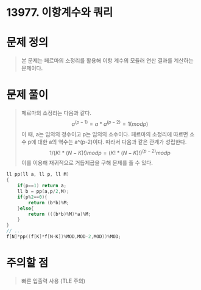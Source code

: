 # 13977. 이항계수와 쿼리

# 문제 정의
> 본 문제는 페르마의 소정리를 활용해 이항 계수의 모듈러 연산 결과를 계산하는 문제이다. 

# 문제 풀이
> 페르마의 소정리는 다음과 같다.
$$
a^(p-1) = a*a^(p-2) = 1 (mod p)
$$
이 때, a는 임의의 정수이고 p는 임의의 소수이다.
> 페르마의 소정리에 따르면 소수 p에 대한 a의 역수는 a^(p-2)이다. 
> 따라서 다음과 같은 관계가 성립한다.
$$
1/(K!*(N-K)!) mod p = (K!*(N-K)!)^(p-2) mod p
$$
이를 이용해 재귀적으로 거듭제곱을 구해 문제를 풀 수 있다.
``` cpp
ll pp(ll a, ll p, ll M)
{
    if(p==1) return a;
    ll b = pp(a,p/2,M);
    if(p%2==0){
        return (b*b)%M;
    }else{
        return (((b*b)%M)*a)%M;
    }
}
// ...
f[N]*pp((f[K]*f[N-K])%MOD,MOD-2,MOD))%MOD;  
```

# 주의할 점
> 빠른 입출력 사용 (TLE 주의)